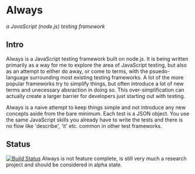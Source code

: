 Always
======
*a JavaScript (node.js) testing framework*

Intro
-----
Always is a JavaScript testing framework built on node.js. It is being written primarily as a way for me to explore the area of JavaScript testing, but also as an attempt to either do away, or come to terms, with the psuedo-language surrounding most existing testing frameworks. A lot of the more popular frameworks try to simplify things, but often introduce a lot of new terms and unecessary absraction in doing so. This over-simplification can actually create a larger barrier for developers just starting out with testing.

Always is a naive attempt to keep things simple and not introduce any new concepts aside from the bare minimum. Each test is a JSON object. You use the same JavaScript skills you already have to write the tests and there is no flow like 'describe', 'it' etc. common in other test frameworks.


Status
------
[![Build Status](https://secure.travis-ci.org/silverbucket/always.png)](http://travis-ci.org/silverbucket/always)
Always is not feature complete, is still very much a research project and should be considered in alpha state.


